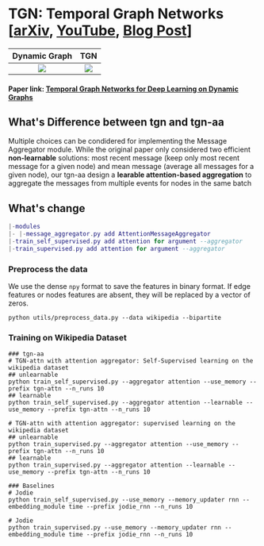 # TGN: Temporal Graph Networks [[arXiv](https://arxiv.org/abs/2006.10637), [YouTube](https://www.youtube.com/watch?v=W1GvX2ZcUmY), [Blog Post](https://towardsdatascience.com/temporal-graph-networks-ab8f327f2efe)] 

Dynamic Graph             |  TGN	
:-------------------------:|:-------------------------:	
![](figures/dynamic_graph.png)  |  ![](figures/tgn.png)	

#### Paper link: [Temporal Graph Networks for Deep Learning on Dynamic Graphs](https://arxiv.org/abs/2006.10637)


## What's Difference between tgn and tgn-aa
Multiple choices can be condidered for implementing the Message Aggregator module. While the original paper only considered two efficient __non-learnable__ solutions: most recent message (keep only most recent message for a given node) and mean message (average all messages for a given node), our tgn-aa design a __learable attention-based aggregation__ to aggregate the messages from multiple events for nodes in the same batch


## What's change
```lua
|-modules
|- |-message_aggregator.py add AttentionMessageAggregator
|-train_self_supervised.py add attention for argument --aggregator
|-train_supervised.py add attention for argument --aggregator
```

### Preprocess the data
We use the dense `npy` format to save the features in binary format. If edge features or nodes 
features are absent, they will be replaced by a vector of zeros. 
```{bash}
python utils/preprocess_data.py --data wikipedia --bipartite
```

### Training on Wikipedia Dataset
```{bash}
### tgn-aa
# TGN-attn with attention aggregator: Self-Supervised learning on the wikipedia dataset
## unlearnable
python train_self_supervised.py --aggregator attention --use_memory --prefix tgn-attn --n_runs 10
## learnable
python train_self_supervised.py --aggregator attention --learnable --use_memory --prefix tgn-attn --n_runs 10

# TGN-attn with attention aggregator: supervised learning on the wikipedia dataset
## unlearnable
python train_supervised.py --aggregator attention --use_memory --prefix tgn-attn --n_runs 10
## learnable
python train_supervised.py --aggregator attention --learnable --use_memory --prefix tgn-attn --n_runs 10

### Baselines
# Jodie
python train_self_supervised.py --use_memory --memory_updater rnn --embedding_module time --prefix jodie_rnn --n_runs 10

# Jodie
python train_supervised.py --use_memory --memory_updater rnn --embedding_module time --prefix jodie_rnn --n_runs 10
```



